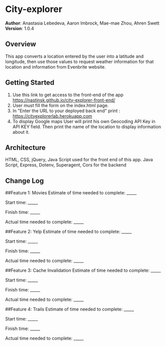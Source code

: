 
# City-explorer

**Author**: Anastasia Lebedeva, Aaron Imbrock, Mae-mae Zhou, Ahren Swett
**Version**: 1.0.4 

## Overview
This app converts a location entered by the user into a latitude and longitude, then use those values to request weather information for that location and information from Evenbrite website. 

## Getting Started
1. Use this link to get access to the front-end of the app https://nastinsk.github.io/city-explorer-front-end/
2. User must fill the form on the index.html page.
3. In "Enter the URL to your deployed back end" print : https://cityexplorerlab.herokuapp.com 
4. To display Google maps User will print his own Geocoding API Key in API KEY field.
Then print the name of the location to display information about it.


## Architecture
HTML, CSS, jQuery, Java Script used for the front end of this app. 
Java Script, Express, Dotenv, Superagent, Cors for the backend


## Change Log

##Feature 1: Movies
Estimate of time needed to complete: _____

Start time: _____

Finish time: _____

Actual time needed to complete: _____

##Feature 2: Yelp
Estimate of time needed to complete: _____

Start time: _____

Finish time: _____

Actual time needed to complete: _____

##Feature 3: Cache Invalidation
Estimate of time needed to complete: _____

Start time: _____

Finish time: _____

Actual time needed to complete: _____

##Feature 4: Trails
Estimate of time needed to complete: _____

Start time: _____

Finish time: _____

Actual time needed to complete: _____